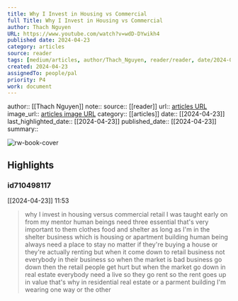 ```yaml
---
title: Why I Invest in Housing vs Commercial
full Title: Why I Invest in Housing vs Commercial
author: Thach Nguyen
URL: https://www.youtube.com/watch?v=wdD-DYwikh4
published date: 2024-04-23
category: articles
source: reader
tags: [medium/articles, author/Thach_Nguyen, reader/reader, date/2024-04-23, area/reader]
created: 2024-04-23
assignedTo: people/pal
priority: P4
work: document
---
```

author:: [[Thach Nguyen]]
note:: 
source:: [[reader]]
url:: [articles URL](https://www.youtube.com/watch?v=wdD-DYwikh4)
image_url:: [articles image URL](https://i.ytimg.com/vi/wdD-DYwikh4/maxres2.jpg?sqp=-oaymwEoCIAKENAF8quKqQMcGADwAQH4Ac4FgAKACooCDAgAEAEYVCBXKGUwDw==&rs=AOn4CLC-Zt8BWKb2a8QiJd6-mMGQJosQiw)
category:: [[articles]]
date:: [[2024-04-23]]
last_highlighted_date:: [[2024-04-23]]
published_date:: [[2024-04-23]]
summary:: 


![rw-book-cover](https://i.ytimg.com/vi/wdD-DYwikh4/maxres2.jpg?sqp=-oaymwEoCIAKENAF8quKqQMcGADwAQH4Ac4FgAKACooCDAgAEAEYVCBXKGUwDw==&rs=AOn4CLC-Zt8BWKb2a8QiJd6-mMGQJosQiw)

## Highlights
### id710498117
[[2024-04-23]] 11:53
> why I invest in housing versus commercial retail I was taught early on from my mentor human beings need three essential that's very important to them clothes food and shelter as long as I'm in the shelter business which is housing or apartment building human being always need a place to stay no matter if they're buying a house or they're actually renting but when it come down to retail business not everybody in their business so when the market is bad business go down then the retail people get hurt but when the market go down in real estate everybody need a live so
> they go rent so the rent goes up in value that's why in residential real estate or a parment building I'm wearing one way or the other


